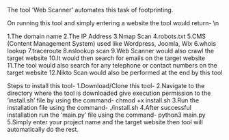 The tool ‘Web Scanner’ automates this task of footprinting.

On running this tool and simply entering a website the tool would return- \n

1.The domain name
2.The IP Address
3.Nmap Scan
4.robots.txt
5.CMS (Content Management System) used like Wordpress, Joomla, Wix
6.whois lookup
7.traceroute
8.nslookup scan
9.Web Scanner would also crawl the target website
10.It would then search for emails on the target website
11.The tool would also search for any telephone or contact numbers on the target website
12.Nikto Scan would also be performed at the end by this tool

Steps to install this tool-
1.Download/Clone this tool-
2.Navigate to the directory where the tool is downloaded give execution permission to the ‘install.sh’ file by using the command-
chmod +x install.sh
3.Run the installation file using the command-
./install.sh
4.After successful installation run the ‘main.py’ file using the command-
python3 main.py
5.Simply enter your project name and the target website then tool will automatically do the rest.

